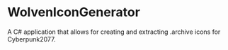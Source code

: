 # WolvenIconGenerator
 A C# application that allows for creating and extracting .archive icons for Cyberpunk2077.
